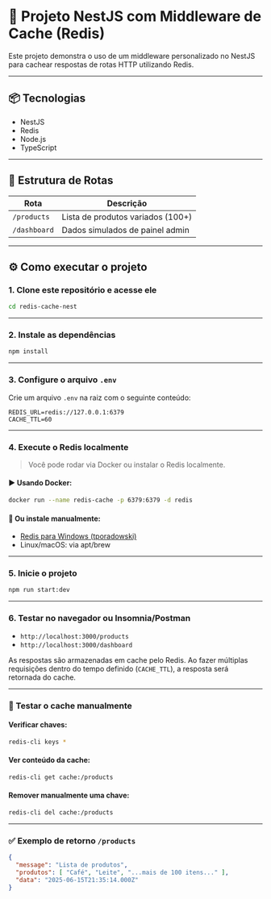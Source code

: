 
# 🚀 Projeto NestJS com Middleware de Cache (Redis)

Este projeto demonstra o uso de um middleware personalizado no NestJS para cachear respostas de rotas HTTP utilizando Redis.

---

## 📦 Tecnologias

- NestJS
- Redis
- Node.js
- TypeScript

---

## 📁 Estrutura de Rotas

| Rota         | Descrição                         |
|--------------|-----------------------------------|
| `/products`  | Lista de produtos variados (100+) |
| `/dashboard` | Dados simulados de painel admin   |

---

## ⚙️ Como executar o projeto

### 1. Clone este repositório e acesse ele

```bash
cd redis-cache-nest
```

---

### 2. Instale as dependências

```bash
npm install
```

---

### 3. Configure o arquivo `.env`

Crie um arquivo `.env` na raiz com o seguinte conteúdo:

```env
REDIS_URL=redis://127.0.0.1:6379
CACHE_TTL=60
```

---

### 4. Execute o Redis localmente

> Você pode rodar via Docker ou instalar o Redis localmente.

#### ▶️ Usando Docker:

```bash
docker run --name redis-cache -p 6379:6379 -d redis
```

#### 🧱 Ou instale manualmente:
- [Redis para Windows (tporadowski)](https://github.com/tporadowski/redis/releases)
- Linux/macOS: via apt/brew

---

### 5. Inicie o projeto

```bash
npm run start:dev
```

---

### 6. Testar no navegador ou Insomnia/Postman

- `http://localhost:3000/products`
- `http://localhost:3000/dashboard`

As respostas são armazenadas em cache pelo Redis. Ao fazer múltiplas requisições dentro do tempo definido (`CACHE_TTL`), a resposta será retornada do cache.

---

### 🔁 Testar o cache manualmente

#### Verificar chaves:

```bash
redis-cli keys *
```

#### Ver conteúdo da cache:

```bash
redis-cli get cache:/products
```

#### Remover manualmente uma chave:

```bash
redis-cli del cache:/products
```

---

### ✅ Exemplo de retorno `/products`

```json
{
  "message": "Lista de produtos",
  "produtos": [ "Café", "Leite", "...mais de 100 itens..." ],
  "data": "2025-06-15T21:35:14.000Z"
}
```